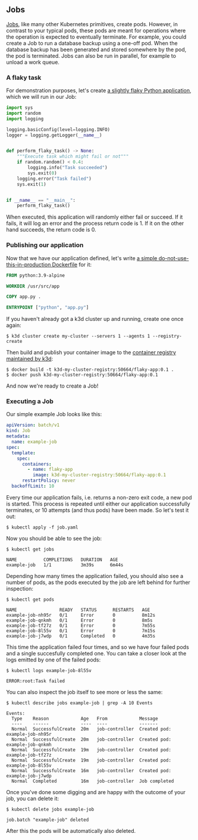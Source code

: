 ## Jobs

[Jobs](https://kubernetes.io/docs/concepts/workloads/controllers/job/), like many other Kubernetes primitives, create pods. However, in contrast to your typical pods, these pods are meant for operations where the operation is expected to eventually terminate. For example, you could create a Job to run a database backup using a one-off pod. When the database backup has been generated and stored somewhere by the pod, the pod is terminated. Jobs can also be run in parallel, for example to unload a work queue.

### A flaky task

For demonstration purposes, let's create [a slightly flaky Python application](./app/app.py), which we will run in our Job:

```python
import sys
import random
import logging

logging.basicConfig(level=logging.INFO)
logger = logging.getLogger(__name__)


def perform_flaky_task() -> None:
    """Execute task which might fail or not"""
    if random.random() < 0.4:
        logging.info("Task succeeded")
        sys.exit(0)
    logging.error("Task failed")
    sys.exit(1)


if __name__ == "__main__":
    perform_flaky_task()

```

When executed, this application will randomly either fail or succeed. If it fails, it will log an error and the process return code is 1. If it on the other hand succeeds, the return code is 0.

### Publishing our application

Now that we have our application defined, let's write [a simple do-not-use-this-in-production Dockerfile](./app/Dockerfile) for it:

```dockerfile
FROM python:3.9-alpine

WORKDIR /usr/src/app

COPY app.py .

ENTRYPOINT ["python", "app.py"]
```

If you haven't already got a k3d cluster up and running, create one once again:

```shell
$ k3d cluster create my-cluster --servers 1 --agents 1 --registry-create
```

Then build and publish your container image to the [container registry maintained by k3d](https://k3d.io/usage/guides/registries/#using-a-local-registry):

```shell
$ docker build -t k3d-my-cluster-registry:50664/flaky-app:0.1 .
$ docker push k3d-my-cluster-registry:50664/flaky-app:0.1
```

And now we're ready to create a Job!

### Executing a Job

Our simple example Job looks like this:

```yaml
apiVersion: batch/v1
kind: Job
metadata:
  name: example-job
spec:
  template:
    spec:
      containers:
        - name: flaky-app
          image: k3d-my-cluster-registry:50664/flaky-app:0.1
      restartPolicy: never
  backoffLimit: 10
```

Every time our application fails, i.e. returns a non-zero exit code, a new pod is started. This process is repeated until either our application successfully terminates, or 10 attempts (and thus pods) have been made. So let's test it out:

```shell
$ kubectl apply -f job.yaml
```

Now you should be able to see the job:

```
$ kubectl get jobs

NAME          COMPLETIONS   DURATION   AGE
example-job   1/1           3m39s      6m44s
```

Depending how many times the application failed, you should also see a number of pods, as the pods executed by the job are left behind for further inspection:

```
$ kubectl get pods

NAME                READY   STATUS      RESTARTS   AGE
example-job-nh95r   0/1     Error       0          8m12s
example-job-qnkmh   0/1     Error       0          8m5s
example-job-tf27z   0/1     Error       0          7m55s
example-job-8l55v   0/1     Error       0          7m15s
example-job-j7wdp   0/1     Completed   0          4m35s
```

This time the application failed four times, and so we have four failed pods and a single succesfully completed one. You can take a closer look at the logs emitted by one of the failed pods:

```
$ kubectl logs example-job-8l55v

ERROR:root:Task failed
```

You can also inspect the job itself to see more or less the same:

```
$ kubectl describe jobs example-job | grep -A 10 Events

Events:
  Type    Reason            Age   From            Message
  ----    ------            ----  ----            -------
  Normal  SuccessfulCreate  20m   job-controller  Created pod: example-job-nh95r
  Normal  SuccessfulCreate  20m   job-controller  Created pod: example-job-qnkmh
  Normal  SuccessfulCreate  19m   job-controller  Created pod: example-job-tf27z
  Normal  SuccessfulCreate  19m   job-controller  Created pod: example-job-8l55v
  Normal  SuccessfulCreate  16m   job-controller  Created pod: example-job-j7wdp
  Normal  Completed         16m   job-controller  Job completed
```

Once you've done some digging and are happy with the outcome of your job, you can delete it:

```
$ kubectl delete jobs example-job

job.batch "example-job" deleted
```

After this the pods will be automatically also deleted.
